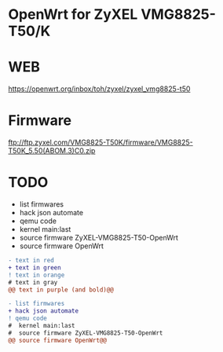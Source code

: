 # OpenWrt for ZyXEL VMG8825-T50/K
  
  # WEB 
  https://openwrt.org/inbox/toh/zyxel/zyxel_vmg8825-t50

  # Firmware
  ftp://ftp.zyxel.com/VMG8825-T50K/firmware/VMG8825-T50K_5.50(ABOM.3)C0.zip


  # TODO
  - list firmwares
  - hack json automate
  - qemu code
  - kernel main:last
  - source firmware ZyXEL-VMG8825-T50-OpenWrt
  - source firmware OpenWrt

```diff
- text in red
+ text in green
! text in orange
# text in gray
@@ text in purple (and bold)@@
```

```diff
- list firmwares
+ hack json automate
! qemu code
#  kernel main:last
#  source firmware ZyXEL-VMG8825-T50-OpenWrt
@@ source firmware OpenWrt@@
```
